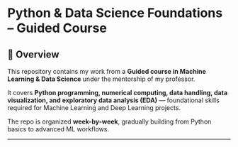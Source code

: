 # **Python & Data Science Foundations – Guided Course**

## 📌 Overview
This repository contains my work from a **Guided course in Machine Learning & Data Science** under the mentorship of my professor.  

It covers **Python programming, numerical computing, data handling, data visualization, and exploratory data analysis (EDA)** — foundational skills required for Machine Learning and Deep Learning projects.  

The repo is organized **week-by-week**, gradually building from Python basics to advanced ML workflows.

---
